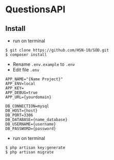 # QuestionsAPI

## Install

-   run on terminal

```
$ git clone https://github.com/HSN-10/SOD.git
$ composer install
```

-   Rename `.env.example` to `.env`
-   Edit file `.env`

```
APP_NAME="{Name Project}"
APP_ENV=local
APP_KEY=
APP_DEBUG=true
APP_URL={yourdomain}

DB_CONNECTION=mysql
DB_HOST={host}
DB_PORT=3306
DB_DATABASE={name_database}
DB_USERNAME={username}
DB_PASSWORD={password}
```

-   run on terminal

```
$ php artisan key:generate
$ php artisan migrate
```
